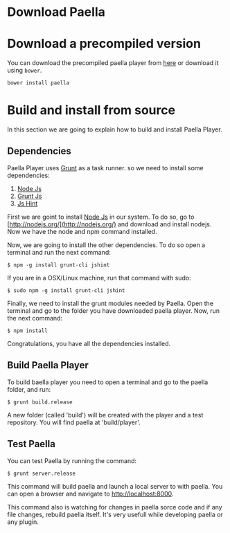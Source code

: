 # Download Paella

# Download a precompiled version

You can download the precompiled paella player from [here](https://github.com/polimediaupv/bower-paella/releases)
or download it using  `bower`.

```shell
bower install paella
```

# Build and install from source

In this section we are going to explain how to build and install Paella Player.

## Dependencies

Paella Player uses [Grunt](http://gruntjs.com/) as a task runner. so we need to install some dependencies:

1. [Node Js](http://nodejs.org/)
2. [Grunt Js](http://gruntjs.com/)
3. [Js Hint](http://www.jshint.com/)

First we are goint to install [Node Js](http://nodejs.org/) in our system. To do so, go to [http://nodejs.org/](http://nodejs.org/) and download and install nodejs.
Now we have the node and npm command installed.

Now, we are going to install the other dependencies. To do so open a terminal and run the next command:

	$ npm -g install grunt-cli jshint
	
If you are in a OSX/Linux machine, run that command with sudo:

	$ sudo npm -g install grunt-cli jshint


Finally, we need to install the grunt modules needed by Paella. Open the terminal and go to the folder you have downloaded paella player.
Now, run the next command:

	$ npm install

Congratulations, you have all the dependencies installed.	



## Build Paella Player

To build baella player you need to open a terminal and go to the paella folder, and run:

	$ grunt build.release
	
A new folder (called 'build') will be created	with the player and a test repository. You will find paella at 'build/player'.


## Test Paella

You can test Paella by running the command:

	$ grunt server.release

This command will build paella and launch a local server to with paella. You can open a browser and navigate to [http://localhost:8000](http://localhost:8000).

This command also is watching for changes in paella sorce code and if any file changes, rebuild paella itself. It's very usefull while developing paella or any plugin.
